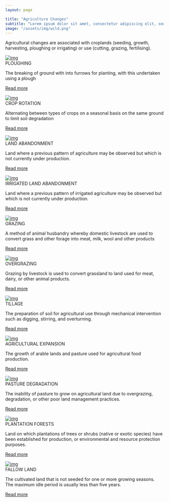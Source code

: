 ```yaml
---
layout: page

title: "Agriculture Changes"
subtitle: "Lorem ipsum dolor sit amet, consectetur adipiscing elit, sed do eiusmod tempor incididunt ut labore et dolore magna"
image: "/assets/img/wild.png"
---
```


<!-- country-subpage-blog-start -->
<div class="container mt-80 mb-80 future-landscapes-main">
    <div class="row">
        <div class="col-12 col-sm-12 col-md-10 offset-md-1 mb-80">
            <p>Agricultural changes are associated with croplands (seeding, growth, harvesting, ploughing or irrigating) or use (cutting, grazing, fertilising).</p>
        </div>
    </div>
    <div class="row">
        <div class="col-12 col-sm-6 col-md-4">
            <a href="/themes/changes/agriculture-changes/ploughing/"><img src="/assets/img/linking-with-farming.png" alt="img"></a>
            <div class="future-dsc">
                <div class="future-dsc-title">PLOUGHING</div>
                <p>The breaking of ground with into furrows for planting, with this undertaken using a plough</p>
                <p class="pt-2"><a href="/themes/changes/agriculture-changes/ploughing/" class="learn-more-link">Read more</a></p>
            </div>
        </div>
        <div class="col-12 col-sm-6 col-md-4">
            <a href="/themes/changes/agriculture-changes/crop-rotation/"><img src="/assets/img/linking-with-farming.png" alt="img"></a>
            <div class="future-dsc">
                <div class="future-dsc-title">CROP ROTATION</div>
                <p>Alternating between types of crops on a seasonal basis on the same ground to limit soil degradation</p>
                <p class="pt-2"><a href="/themes/changes/agriculture-changes/crop-rotation/" class="learn-more-link">Read more</a></p>
            </div>
        </div>
        <div class="col-12 col-sm-6 col-md-4">
            <a href="/themes/changes/agriculture-changes/land-abandonment/"><img src="/assets/img/linking-with-farming.png" alt="img"></a>
            <div class="future-dsc">
                <div class="future-dsc-title">LAND ABANDONMENT</div>
                <p>Land where a previous pattern of agriculture may be observed but which is not currently under production.</p>
                <p class="pt-2"><a href="/themes/changes/agriculture-changes/land-abandonment/" class="learn-more-link">Read more</a></p>
            </div>
        </div>
        <div class="col-12 col-sm-6 col-md-4">
            <a href="/themes/changes/agriculture-changes/irrigated-land-abandonment/"><img src="/assets/img/linking-with-farming.png" alt="img"></a>
            <div class="future-dsc">
                <div class="future-dsc-title">IRRIGATED LAND ABANDONMENT</div>
                <p>Land where a previous pattern of irrigated agriculture may be observed but which is not currently under production.</p>
                <p class="pt-2"><a href="/themes/changes/agriculture-changes/irrigated-land-abandonment/" class="learn-more-link">Read more</a></p>
            </div>
        </div>
        <div class="col-12 col-sm-6 col-md-4">
            <a href="/themes/changes/agriculture-changes/grazing/"><img src="/assets/img/linking-with-farming.png" alt="img"></a>
            <div class="future-dsc">
                <div class="future-dsc-title">GRAZING</div>
                <p>A method of animal husbandry whereby domestic livestock are used to convert grass and other forage into meat, milk, wool and other products</p>
                <p class="pt-2"><a href="/themes/changes/agriculture-changes/grazing/" class="learn-more-link">Read more</a></p>
            </div>
        </div>
        <div class="col-12 col-sm-6 col-md-4">
            <a href="/themes/changes/agriculture-changes/overgrazing/"><img src="/assets/img/linking-with-farming.png" alt="img"></a>
            <div class="future-dsc">
                <div class="future-dsc-title">OVERGRAZING</div>
                <p>Grazing by livestock is used to convert grassland to land used for meat, dairy, or other animal products.</p>
                <p class="pt-2"><a href="/themes/changes/agriculture-changes/overgrazing/" class="learn-more-link">Read more</a></p>
            </div>
        </div>
        <div class="col-12 col-sm-6 col-md-4">
            <a href="/themes/changes/agriculture-changes/tillage/"><img src="/assets/img/linking-with-farming.png" alt="img"></a>
            <div class="future-dsc">
                <div class="future-dsc-title">TILLAGE</div>
                <p>The preparation of soil for agricultural use through mechanical intervention such as digging, stirring, and overturning.</p>
                <p class="pt-2"><a href="/themes/changes/agriculture-changes/tillage/" class="learn-more-link">Read more</a></p>
            </div>
        </div>
        <div class="col-12 col-sm-6 col-md-4">
            <a href="/themes/changes/agriculture-changes/agricultural-expansion/"><img src="/assets/img/linking-with-farming.png" alt="img"></a>
            <div class="future-dsc">
                <div class="future-dsc-title">AGRICULTURAL EXPANSION</div>
                <p>The growth of arable lands and pasture used for agricultural food production.</p>
                <p class="pt-2"><a href="/themes/changes/agriculture-changes/agricultural-expansion/" class="learn-more-link">Read more</a></p>
            </div>
        </div>
        <div class="col-12 col-sm-6 col-md-4">
            <a href="/themes/changes/agriculture-changes/pasture-degradation/"><img src="/assets/img/linking-with-farming.png" alt="img"></a>
            <div class="future-dsc">
                <div class="future-dsc-title">PASTURE DEGRADATION</div>
                <p>The inability of pasture to grow on agricultural land due to overgrazing, degradation, or other poor land management practices.</p>
                <p class="pt-2"><a href="/themes/changes/agriculture-changes/pasture-degradation/" class="learn-more-link">Read more</a></p>
            </div>
        </div>
        <div class="col-12 col-sm-6 col-md-4">
            <a href="/themes/changes/agriculture-changes/plantation-forests/"><img src="/assets/img/linking-with-farming.png" alt="img"></a>
            <div class="future-dsc">
                <div class="future-dsc-title">PLANTATION FORESTS</div>
                <p>Land on which plantations of trees or shrubs (native or exotic species) have been established for production, or environmental and resource protection purposes. </p>
                <p class="pt-2"><a href="/themes/changes/agriculture-changes/plantation-forests/" class="learn-more-link">Read more</a></p>
            </div>
        </div>
        <div class="col-12 col-sm-6 col-md-4">
            <a href="/themes/changes/agriculture-changes/"><img src="/assets/img/linking-with-farming.png" alt="img"></a>
            <div class="future-dsc">
                <div class="future-dsc-title">FALLOW LAND</div>
                <p>The cultivated land that is not seeded for one or more growing seasons. The maximum idle period is usually less than five years.</p>
                <p class="pt-2"><a href="/themes/changes/agriculture-changes/" class="learn-more-link">Read more</a></p>
            </div>
        </div>
    </div>
</div>
<!-- country-subpage-blog-end -->
